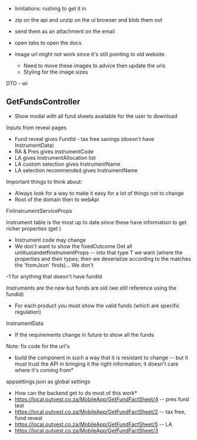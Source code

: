 - limitations: rushing to get it in
- zip on the api and unzip on the ui browser and blob them out 
- send them as an attachment on the email
- open tabs to open the docs

- image url might not work since it's still pointing to old website.
	- Need to move these images to advice then update the urls
	- Styling for the image sizes

DTO - wi

GetFundsController
- 

- Show modal with all fund sheets available for the user to download


Inputs from reveal pages

- Fund reveal gives FundId - tax free savings (doesn't have InstrumentData)
- RA & Pres gives instrumentCode
- LA gives InstrumentAllocation list
- LA custom selection gives InstrumentName
- LA selection recommended gives InstrumentName


Important things to think about:
- Always look for a way to make it easy for a lot of things not to change
- Root of the domain then to webApi


FinInstrumentServiceProps

Instrument table is the most up to  date since these have information to get richer properties (get )

- Instrument code may change
- We don't want to show the fixedOutcome
Get all unittustandetfInstrumentProps -- into that type T we want (where the properties and their types; then we deserialize according to the matches the 'fromJson' finds)... We don't 

-1 for anything that doesn't have fundId

Instruments are the new but funds are old (we still reference using the fundId)
- For each product you must show the valid funds (which are specific regulation)

InstrumentData
* If the requirements change in future to show all the funds

Note: fix code for the url's
* build the component in such a way that it is resistant to change -- but it must trust the API in bringing it the right information; it doesn't care where it's coming from*

appsettings.json as global settings

* How can the backend get to do most of this work*
* https://local.outvest.co.za/MobileApp/GetFundFactSheet/4 -- pres fund test
* https://local.outvest.co.za/MobileApp/GetFundFactSheet/2 -- tax free, fund reveal
* https://local.outvest.co.za/MobileApp/GetFundFactSheet/5 -- LA 
* https://local.outvest.co.za/MobileApp/GetFundFactSheet/3